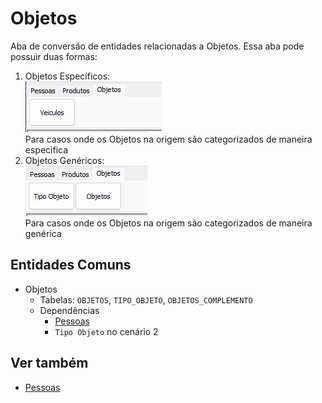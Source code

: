 # Objetos  
Aba de conversão de entidades relacionadas a Objetos. Essa aba pode possuir duas formas:  
1) Objetos Específicos:  
![Objetos1.png](./Imagens/Objetos1.png)  
Para casos onde os Objetos na origem são categorizados de maneira especifica  
2) Objetos Genéricos:  
   ![Objetos2.png](./Imagens/Objetos2.png)  
Para casos onde os Objetos na origem são categorizados de maneira genérica  

## Entidades Comuns  
- Objetos  
    - Tabelas: `OBJETOS`, `TIPO_OBJETO`, `OBJETOS_COMPLEMENTO`  
    - Dependências  
        - [Pessoas](./Pessoas.md)  
        - `Tipo Objeto` no cenário 2  

## Ver também  
- [Pessoas](./Pessoas.md)